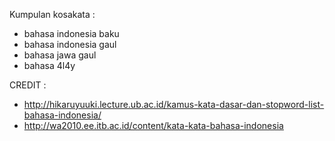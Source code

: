 Kumpulan kosakata :
- bahasa indonesia baku
- bahasa indonesia gaul
- bahasa jawa gaul
- bahasa 4l4y

CREDIT :
- http://hikaruyuuki.lecture.ub.ac.id/kamus-kata-dasar-dan-stopword-list-bahasa-indonesia/
- http://wa2010.ee.itb.ac.id/content/kata-kata-bahasa-indonesia
